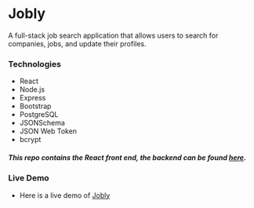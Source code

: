 # Jobly

A full-stack job search application that allows users to search for companies, jobs, and update their profiles.

### Technologies
- React
- Node.js
- Express
- Bootstrap
- PostgreSQL
- JSONSchema
- JSON Web Token
- bcrypt

##### This repo contains the React front end, the backend can be found <a href="https://github.com/celestekilgore/jobly-backend">here</a>.

### Live Demo
- Here is a live demo of <a href="https://job-ly.surge.sh/">Jobly</a>
